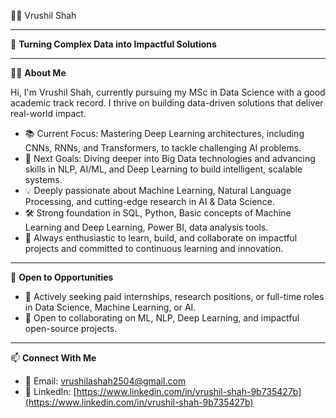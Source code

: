 👨‍💻 Vrushil Shah

---

🚀 **Turning Complex Data into Impactful Solutions**

---

👨‍💻 **About Me**

Hi, I'm Vrushil Shah, currently pursuing my MSc in Data Science with a good academic track record. I thrive on building data-driven solutions that deliver real-world impact.

* 📚 Current Focus: Mastering Deep Learning architectures, including CNNs, RNNs, and Transformers, to tackle challenging AI problems.
* 🎯 Next Goals: Diving deeper into Big Data technologies and advancing skills in NLP, AI/ML, and Deep Learning to build intelligent, scalable systems.
* 💡 Deeply passionate about Machine Learning, Natural Language Processing, and cutting-edge research in AI & Data Science.
* 🛠️ Strong foundation in SQL, Python, Basic concepts of Machine Learning and Deep Learning, Power BI, data analysis tools.
* 🌱 Always enthusiastic to learn, build, and collaborate on impactful projects and committed to continuous learning and innovation.

---

💼 **Open to Opportunities**

*  💼 Actively seeking paid internships, research positions, or full-time roles in Data Science, Machine Learning, or AI.
*  🤝 Open to collaborating on ML, NLP, Deep Learning, and impactful open-source projects.

---

📫 **Connect With Me**

* 📧 Email: [vrushilashah2504@gmail.com](mailto:vrushilashah2504@gmail.com)
* 🔗 LinkedIn: [https://www.linkedin.com/in/vrushil-shah-9b735427b](https://www.linkedin.com/in/vrushil-shah-9b735427b)
  




